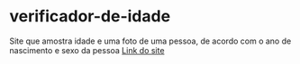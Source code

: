 # verificador-de-idade

Site que amostra idade e uma foto de uma pessoa, de acordo com o ano de nascimento e sexo da pessoa
[Link do site](https://codepen.io/jppaiao/pen/qBKRJZb)
